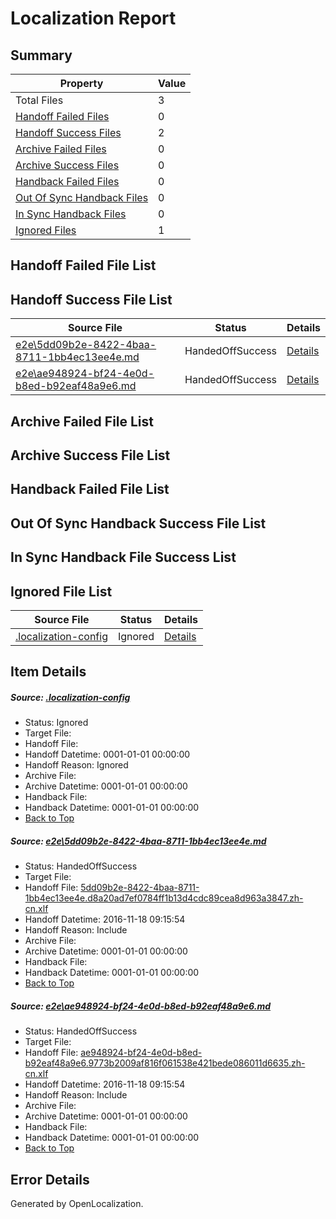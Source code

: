 # <a name='report-top'></a> Localization Report

## Summary
 Property | Value 
 -------- | ----- 
 Total Files | 3
[ Handoff Failed Files ](#handoff-failed-list)| 0
[ Handoff Success Files ](#handoff-success-list)| 2
[ Archive Failed Files ](#archive-failed-list)| 0
[ Archive Success Files ](#archive-success-list)| 0
[ Handback Failed Files ](#handback-failed-list)| 0
[ Out Of Sync Handback Files ](#outofsync-handback-success-list)| 0
[ In Sync Handback Files ](#insync-handback-success-list)| 0
[ Ignored Files ](#ignored-list)| 1

## <a name='handoff-failed-list'></a> Handoff Failed File List

## <a name='handoff-success-list'></a> Handoff Success File List
 Source File | Status | Details 
 ----------- | ------ | ------- 
 [e2e\5dd09b2e-8422-4baa-8711-1bb4ec13ee4e.md](https://github.com/OpenLocalizationTestOrg/ol-test0/blob/07dbcb19d5f3bf59f905e0db6e77283a2edbca05/e2e/5dd09b2e-8422-4baa-8711-1bb4ec13ee4e.md) | HandedOffSuccess | [Details](#4d0a157138d6933abe52f578228b9e7646f29e2e1)
 [e2e\ae948924-bf24-4e0d-b8ed-b92eaf48a9e6.md](https://github.com/OpenLocalizationTestOrg/ol-test0/blob/07dbcb19d5f3bf59f905e0db6e77283a2edbca05/e2e/ae948924-bf24-4e0d-b8ed-b92eaf48a9e6.md) | HandedOffSuccess | [Details](#ee621319f4e915ab1800b5a572406b5b9a23231a2)

## <a name='archive-failed-list'></a> Archive Failed File List

## <a name='archive-success-list'></a> Archive Success File List

## <a name='handback-failed-list'></a> Handback Failed File List

## <a name='outofsync-handback-success-list'></a> Out Of Sync Handback Success File List

## <a name='insync-handback-success-list'></a> In Sync Handback File Success List

## <a name='ignored-list'></a> Ignored File List
 Source File | Status | Details 
 ----------- | ------ | ------- 
 [.localization-config](https://github.com/OpenLocalizationTestOrg/ol-test0/blob/07dbcb19d5f3bf59f905e0db6e77283a2edbca05/.localization-config) | Ignored | [Details](#c268a05ecaa7ec85942ed632c29928ee5bd6da8d0)

## Item Details
##### <a name='c268a05ecaa7ec85942ed632c29928ee5bd6da8d0'></a> Source: [.localization-config](https://github.com/OpenLocalizationTestOrg/ol-test0/blob/07dbcb19d5f3bf59f905e0db6e77283a2edbca05/.localization-config)
* Status: Ignored
* Target File: 
* Handoff File: 
* Handoff Datetime: 0001-01-01 00:00:00
* Handoff Reason: Ignored
* Archive File: 
* Archive Datetime: 0001-01-01 00:00:00
* Handback File: 
* Handback Datetime: 0001-01-01 00:00:00
* [Back to Top](#report-top)

##### <a name='4d0a157138d6933abe52f578228b9e7646f29e2e1'></a> Source: [e2e\5dd09b2e-8422-4baa-8711-1bb4ec13ee4e.md](https://github.com/OpenLocalizationTestOrg/ol-test0/blob/07dbcb19d5f3bf59f905e0db6e77283a2edbca05/e2e/5dd09b2e-8422-4baa-8711-1bb4ec13ee4e.md)
* Status: HandedOffSuccess
* Target File: 
* Handoff File: [5dd09b2e-8422-4baa-8711-1bb4ec13ee4e.d8a20ad7ef0784ff1b13d4cdc89cea8d963a3847.zh-cn.xlf](https://github.com/OpenLocalizationTestOrg/ol-test0-handoff/blob/740052a261182c243a051cc888e5b9fad5f73595/ol-handoff/OpenLocalizationTestOrg/ol-test0-zhcn/shujia/ht/5dd09b2e-8422-4baa-8711-1bb4ec13ee4e.d8a20ad7ef0784ff1b13d4cdc89cea8d963a3847.zh-cn.xlf)
* Handoff Datetime: 2016-11-18 09:15:54
* Handoff Reason: Include
* Archive File: 
* Archive Datetime: 0001-01-01 00:00:00
* Handback File: 
* Handback Datetime: 0001-01-01 00:00:00
* [Back to Top](#report-top)

##### <a name='ee621319f4e915ab1800b5a572406b5b9a23231a2'></a> Source: [e2e\ae948924-bf24-4e0d-b8ed-b92eaf48a9e6.md](https://github.com/OpenLocalizationTestOrg/ol-test0/blob/07dbcb19d5f3bf59f905e0db6e77283a2edbca05/e2e/ae948924-bf24-4e0d-b8ed-b92eaf48a9e6.md)
* Status: HandedOffSuccess
* Target File: 
* Handoff File: [ae948924-bf24-4e0d-b8ed-b92eaf48a9e6.9773b2009af816f061538e421bede086011d6635.zh-cn.xlf](https://github.com/OpenLocalizationTestOrg/ol-test0-handoff/blob/740052a261182c243a051cc888e5b9fad5f73595/ol-handoff/OpenLocalizationTestOrg/ol-test0-zhcn/shujia/ht/ae948924-bf24-4e0d-b8ed-b92eaf48a9e6.9773b2009af816f061538e421bede086011d6635.zh-cn.xlf)
* Handoff Datetime: 2016-11-18 09:15:54
* Handoff Reason: Include
* Archive File: 
* Archive Datetime: 0001-01-01 00:00:00
* Handback File: 
* Handback Datetime: 0001-01-01 00:00:00
* [Back to Top](#report-top)


## Error Details

Generated by OpenLocalization.
